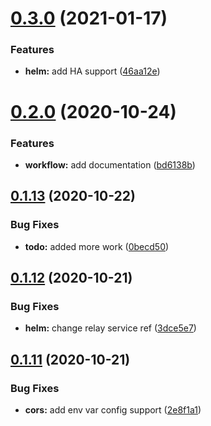 # [0.3.0](https://github.com/bsord/rcvr-api/compare/0.2.0...0.3.0) (2021-01-17)


### Features

* **helm:** add HA support ([46aa12e](https://github.com/bsord/rcvr-api/commit/46aa12edb5c67a458f93f05cf7af373d5e223042))



# [0.2.0](https://github.com/bsord/rcvr-api/compare/0.1.13...0.2.0) (2020-10-24)


### Features

* **workflow:** add documentation ([bd6138b](https://github.com/bsord/rcvr-api/commit/bd6138b02ebec0549382683ef9fa148133faca59))



## [0.1.13](https://github.com/bsord/rcvr-api/compare/0.1.12...0.1.13) (2020-10-22)


### Bug Fixes

* **todo:** added more work ([0becd50](https://github.com/bsord/rcvr-api/commit/0becd506bf3f2b7f8b84bfdc5d5d8553ac588f82))



## [0.1.12](https://github.com/bsord/rcvr-api/compare/0.1.11...0.1.12) (2020-10-21)


### Bug Fixes

* **helm:** change relay service ref ([3dce5e7](https://github.com/bsord/rcvr-api/commit/3dce5e74e3ed0d65878b739b7e4673a2e910bc2c))



## [0.1.11](https://github.com/bsord/rcvr-api/compare/0.1.10...0.1.11) (2020-10-21)


### Bug Fixes

* **cors:** add env var config support ([2e8f1a1](https://github.com/bsord/rcvr-api/commit/2e8f1a16d3bfc3daf0da347d85b73aaec63a7b46))



